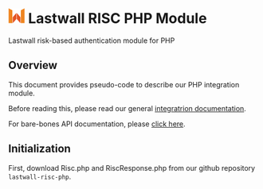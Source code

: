 # ![Lastwall Logo](logo.png) Lastwall RISC PHP Module

Lastwall risk-based authentication module for PHP

## Overview

This document provides pseudo-code to describe our PHP integration module.

Before reading this, please read our general [integratrion documentation](Integration.md).

For bare-bones API documentation, please [click here](API.md).


## Initialization

First, download Risc.php and RiscResponse.php from our github repository `lastwall-risc-php`.

